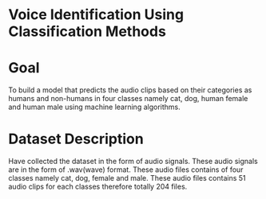 # Voice Identification Using Classification Methods

# Goal
To build a model that predicts the audio clips based on their categories as humans and non-humans in four classes namely cat, dog, human female and human male using machine learning algorithms.

# Dataset Description
Have collected the dataset in the form of audio signals. These audio signals are in 
the form of .wav(wave) format. These audio files contains of four classes namely cat, dog, 
female and male. These audio files contains 51 audio clips for each classes therefore totally 
204 files.
